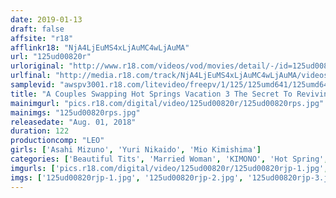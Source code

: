 ```yaml
---
date: 2019-01-13
draft: false
affsite: "r18"
afflinkr18: "NjA4LjEuMS4xLjAuMC4wLjAuMA"
url: "125ud00820r"
urloriginal: "http://www.r18.com/videos/vod/movies/detail/-/id=125ud00820r"
urlfinal: "http://media.r18.com/track/NjA4LjEuMS4xLjAuMC4wLjAuMA/videos/vod/movies/detail/-/id=125ud00820r"
samplevid: "awspv3001.r18.com/litevideo/freepv/1/125/125umd641/125umd641_dmb_w.mp4"
title: "A Couples Swapping Hot Springs Vacation 3 The Secret To Reviving A Dead Marriage!! An Unbelievable Night Visit!? Meet Horny Husbands Who Can't Resist Seeing These Voluptuous Bodies Dancing And Prancing Before Their Very Eyes!!"
mainimgurl: "pics.r18.com/digital/video/125ud00820r/125ud00820rps.jpg"
mainimgs: "125ud00820rps.jpg"
releasedate: "Aug. 01, 2018"
duration: 122
productioncomp: "LEO"
girls: ['Asahi Mizuno', 'Yuri Nikaido', 'Mio Kimishima']
categories: ['Beautiful Tits', 'Married Woman', 'KIMONO', 'Hot Spring', 'Blowjob', 'Hi-Def']
imgurls: ['pics.r18.com/digital/video/125ud00820r/125ud00820rjp-1.jpg', 'pics.r18.com/digital/video/125ud00820r/125ud00820rjp-2.jpg', 'pics.r18.com/digital/video/125ud00820r/125ud00820rjp-3.jpg', 'pics.r18.com/digital/video/125ud00820r/125ud00820rjp-4.jpg', 'pics.r18.com/digital/video/125ud00820r/125ud00820rjp-5.jpg', 'pics.r18.com/digital/video/125ud00820r/125ud00820rjp-6.jpg', 'pics.r18.com/digital/video/125ud00820r/125ud00820rjp-7.jpg', 'pics.r18.com/digital/video/125ud00820r/125ud00820rjp-8.jpg', 'pics.r18.com/digital/video/125ud00820r/125ud00820rjp-9.jpg', 'pics.r18.com/digital/video/125ud00820r/125ud00820rjp-10.jpg', 'pics.r18.com/digital/video/125ud00820r/125ud00820rjp-11.jpg', 'pics.r18.com/digital/video/125ud00820r/125ud00820rjp-12.jpg', 'pics.r18.com/digital/video/125ud00820r/125ud00820rjp-13.jpg', 'pics.r18.com/digital/video/125ud00820r/125ud00820rjp-14.jpg', 'pics.r18.com/digital/video/125ud00820r/125ud00820rjp-15.jpg', 'pics.r18.com/digital/video/125ud00820r/125ud00820rjp-16.jpg', 'pics.r18.com/digital/video/125ud00820r/125ud00820rjp-17.jpg', 'pics.r18.com/digital/video/125ud00820r/125ud00820rjp-18.jpg', 'pics.r18.com/digital/video/125ud00820r/125ud00820rjp-19.jpg', 'pics.r18.com/digital/video/125ud00820r/125ud00820rjp-20.jpg']
imgs: ['125ud00820rjp-1.jpg', '125ud00820rjp-2.jpg', '125ud00820rjp-3.jpg', '125ud00820rjp-4.jpg', '125ud00820rjp-5.jpg', '125ud00820rjp-6.jpg', '125ud00820rjp-7.jpg', '125ud00820rjp-8.jpg', '125ud00820rjp-9.jpg', '125ud00820rjp-10.jpg', '125ud00820rjp-11.jpg', '125ud00820rjp-12.jpg', '125ud00820rjp-13.jpg', '125ud00820rjp-14.jpg', '125ud00820rjp-15.jpg', '125ud00820rjp-16.jpg', '125ud00820rjp-17.jpg', '125ud00820rjp-18.jpg', '125ud00820rjp-19.jpg', '125ud00820rjp-20.jpg']
---
```

